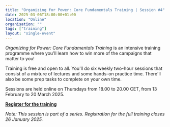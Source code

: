 ```yaml
---
title: "Organizing for Power: Core Fundamentals Training | Session #4"
date: 2025-03-06T18:00:00+01:00
location: "Online"
organisation: ""
tags: ["training"]
layout: "single-event"
---
```


_Organizing for Power: Core Fundamentals Training_ is an intensive training programme where you'll learn how to win more of the campaigns that matter to you!

Training is free and open to all. You'll do six weekly two-hour sessions that consist of a mixture of lectures and some hands-on practice time. There'll also be some prep tasks to complete on your own time.

Sessions are held online on Thursdays from 18.00 to 20.00 CET, from 13 February to 20 March 2025.

[**Register for the training**](https://tally.so/r/nPBqdP)

_Note: This session is part of a series. Registration for the full training closes 26 January 2025._
